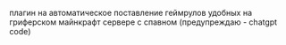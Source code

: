 плагин на автоматическое поставление геймрулов удобных на гриферском майнкрафт сервере с спавном (предупреждаю - chatgpt code)

